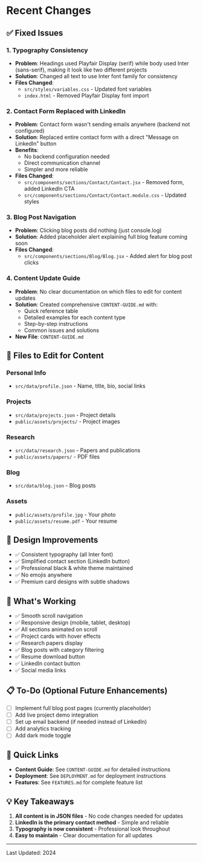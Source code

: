 # Recent Changes

## ✅ Fixed Issues

### 1. Typography Consistency
- **Problem**: Headings used Playfair Display (serif) while body used Inter (sans-serif), making it look like two different projects
- **Solution**: Changed all text to use Inter font family for consistency
- **Files Changed**: 
  - `src/styles/variables.css` - Updated font variables
  - `index.html` - Removed Playfair Display font import

### 2. Contact Form Replaced with LinkedIn
- **Problem**: Contact form wasn't sending emails anywhere (backend not configured)
- **Solution**: Replaced entire contact form with a direct "Message on LinkedIn" button
- **Benefits**:
  - No backend configuration needed
  - Direct communication channel
  - Simpler and more reliable
- **Files Changed**:
  - `src/components/sections/Contact/Contact.jsx` - Removed form, added LinkedIn CTA
  - `src/components/sections/Contact/Contact.module.css` - Updated styles

### 3. Blog Post Navigation
- **Problem**: Clicking blog posts did nothing (just console.log)
- **Solution**: Added placeholder alert explaining full blog feature coming soon
- **Files Changed**:
  - `src/components/sections/Blog/Blog.jsx` - Added alert for blog post clicks

### 4. Content Update Guide
- **Problem**: No clear documentation on which files to edit for content updates
- **Solution**: Created comprehensive `CONTENT-GUIDE.md` with:
  - Quick reference table
  - Detailed examples for each content type
  - Step-by-step instructions
  - Common issues and solutions
- **New File**: `CONTENT-GUIDE.md`

## 📝 Files to Edit for Content

### Personal Info
- `src/data/profile.json` - Name, title, bio, social links

### Projects
- `src/data/projects.json` - Project details
- `public/assets/projects/` - Project images

### Research
- `src/data/research.json` - Papers and publications
- `public/assets/papers/` - PDF files

### Blog
- `src/data/blog.json` - Blog posts

### Assets
- `public/assets/profile.jpg` - Your photo
- `public/assets/resume.pdf` - Your resume

## 🎨 Design Improvements

- ✅ Consistent typography (all Inter font)
- ✅ Simplified contact section (LinkedIn button)
- ✅ Professional black & white theme maintained
- ✅ No emojis anywhere
- ✅ Premium card designs with subtle shadows

## 🚀 What's Working

- ✅ Smooth scroll navigation
- ✅ Responsive design (mobile, tablet, desktop)
- ✅ All sections animated on scroll
- ✅ Project cards with hover effects
- ✅ Research papers display
- ✅ Blog posts with category filtering
- ✅ Resume download button
- ✅ LinkedIn contact button
- ✅ Social media links

## 📋 To-Do (Optional Future Enhancements)

- [ ] Implement full blog post pages (currently placeholder)
- [ ] Add live project demo integration
- [ ] Set up email backend (if needed instead of LinkedIn)
- [ ] Add analytics tracking
- [ ] Add dark mode toggle

## 🔗 Quick Links

- **Content Guide**: See `CONTENT-GUIDE.md` for detailed instructions
- **Deployment**: See `DEPLOYMENT.md` for deployment instructions
- **Features**: See `FEATURES.md` for complete feature list

## 💡 Key Takeaways

1. **All content is in JSON files** - No code changes needed for updates
2. **LinkedIn is the primary contact method** - Simple and reliable
3. **Typography is now consistent** - Professional look throughout
4. **Easy to maintain** - Clear documentation for all updates

---

Last Updated: 2024
